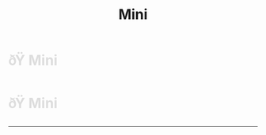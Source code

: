 ﻿---
lang: en-US
title: Mini
prev: LazyGuy
next: Mole
---
# <font color="#dddddd">ðŸ <b>Mini</b></font> <Badge text="Basic" type="tip" vertical="middle"/>
# <font color="#dddddd">ðŸ <b>Mini</b></font> <Badge text="Basic" type="tip" vertical="middle"/>
---


